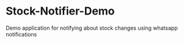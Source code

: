 # Stock-Notifier-Demo
Demo application for notifying about stock changes using whatsapp notifications

